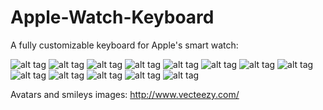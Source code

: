 # Apple-Watch-Keyboard
A fully customizable keyboard for Apple's smart watch:

![alt tag](https://cloud.githubusercontent.com/assets/6089173/10174425/1d3a26d8-66c0-11e5-8518-abd0090c4ae5.png "Avatars list")
![alt tag](https://cloud.githubusercontent.com/assets/6089173/10174436/1d714d5c-66c0-11e5-9203-5dcad17e491b.png "Menu")
![alt tag](https://cloud.githubusercontent.com/assets/6089173/10174428/1d3f1288-66c0-11e5-8f5f-6eb5aabfcf45.png "Keyboard")
![alt tag](https://cloud.githubusercontent.com/assets/6089173/10174429/1d414c60-66c0-11e5-8d88-f3f56ac672e2.png "Keyboard")
![alt tag](https://cloud.githubusercontent.com/assets/6089173/10174430/1d420a9c-66c0-11e5-90fe-02351efe1028.png "Keyboard")
![alt tag](https://cloud.githubusercontent.com/assets/6089173/10174431/1d521e00-66c0-11e5-98bb-799358449649.png "Keyboard")
![alt tag](https://cloud.githubusercontent.com/assets/6089173/10174432/1d6998dc-66c0-11e5-9cc3-ee37d0d07061.png "Keyboard")
![alt tag](https://cloud.githubusercontent.com/assets/6089173/10174433/1d6a9c28-66c0-11e5-8069-d0153f957e50.png "Keyboard")
![alt tag](https://cloud.githubusercontent.com/assets/6089173/10174434/1d6cb346-66c0-11e5-8d31-0f085a67bbd3.png "Keyboard")
![alt tag](https://cloud.githubusercontent.com/assets/6089173/10174435/1d6e3a22-66c0-11e5-96d6-fdd8613d6aba.png "Keyboard")
![alt tag](https://cloud.githubusercontent.com/assets/6089173/10174427/1d3e2e5e-66c0-11e5-9529-53dd5d0790a1.png "Chat")
![alt tag](https://cloud.githubusercontent.com/assets/6089173/10174426/1d3c6f42-66c0-11e5-9e90-36700c4e13b3.png "Chat")
![alt tag](https://cloud.githubusercontent.com/assets/6089173/10174437/1d79b47e-66c0-11e5-93dc-4c078f8b6052.png "Smileys")

Avatars and smileys images: http://www.vecteezy.com/
